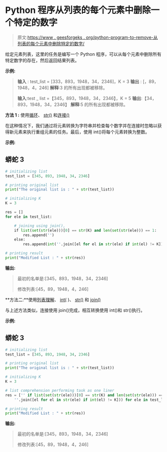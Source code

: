# Python 程序从列表的每个元素中删除一个特定的数字

> 原文:[https://www . geesforgeks . org/python-program-to-remove-从列表的每个元素中删除特定的数字/](https://www.geeksforgeeks.org/python-program-to-remove-a-specific-digit-from-every-element-of-the-list/)

给定元素列表，这里的任务是编写一个 Python 程序，可以从每个元素中删除所有特定数字的存在，然后返回结果列表。

**示例:**

> **输入** : test_list = [333，893，1948，34，2346]，K = 3
> **输出** : [，89，1948，4，246]
> **解释**:3 的所有出现都被移除。
> 
> **输入**:test _ list =【345，893，1948，34，2346】，K = 5
> **输出**:【34，893，1948，34，2346】
> **解释**:5 的所有出现都被移除。

**方法 1 :** 使用[循环](https://www.geeksforgeeks.org/python-for-loops/)、 [str()](https://www.geeksforgeeks.org/python-str-function/) 和[连接()](https://www.geeksforgeeks.org/join-function-python/)

在这种情况下，我们通过将元素转换为字符串并检查每个数字并在连接时忽略以获得新元素来执行重组元素的任务。最后，使用 int()将每个元素转换为整数。

**示例:**

## 蟒蛇 3

```py
# initializing list
test_list = [345, 893, 1948, 34, 2346]

# printing original list
print("The original list is : " + str(test_list))

# initializing K
K = 3

res = []
for ele in test_list:

    # joining using join(),
    if list(set(str(ele)))[0] == str(K) and len(set(str(ele))) == 1:
        res.append('')
    else:
        res.append(int(''.join([el for el in str(ele) if int(el) != K])))

# printing result
print("Modified List : " + str(res))
```

**输出:**

> 最初的名单是:[345，893，1948，34，2346]
> 
> 修改列表:[45，89，1948，4，246]

**方法二:**使用[列表理解](https://www.geeksforgeeks.org/python-list-comprehension-and-slicing/)、 [int(](https://www.geeksforgeeks.org/python-int-function/) )、 [str()](https://www.geeksforgeeks.org/python-str-function/) 和 [join()](https://www.geeksforgeeks.org/join-function-python/)

与上述方法类似，连接使用 join()完成，相互转换使用 int()和 str()执行。

**示例:**

## 蟒蛇 3

```py
# initializing list
test_list = [345, 893, 1948, 34, 2346]

# printing original list
print("The original list is : " + str(test_list))

# initializing K
K = 3

# list comprehension performing task as one liner
res = ['' if list(set(str(ele)))[0] == str(K) and len(set(str(ele))) == 1 else int(
    ''.join([el for el in str(ele) if int(el) != K])) for ele in test_list]

# printing result
print("Modified List : " + str(res))
```

**输出:**

> 最初的名单是:[345，893，1948，34，2346]
> 
> 修改列表:[45，89，1948，4，246]